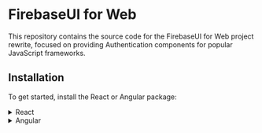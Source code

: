 # FirebaseUI for Web

This repository contains the source code for the FirebaseUI for Web project rewrite, focused on providing Authentication components for popular JavaScript frameworks.

## Installation

To get started, install the React or Angular package:

<details>
  <summary>React</summary>

  ```bash
  npm install @firebase-ui/react
  ```
</details>

<details>
  <summary>Angular</summary>

  ```bash
  npm install @firebase-ui/angular
  ```
</details>
